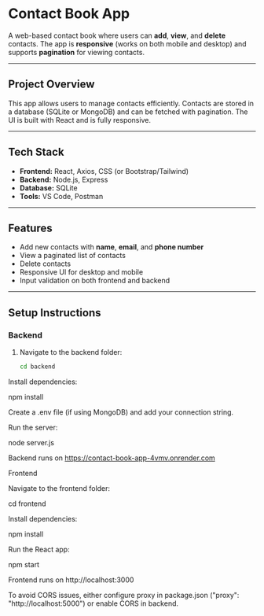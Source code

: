 # Contact Book App

A web-based contact book where users can **add**, **view**, and **delete** contacts. The app is **responsive** (works on both mobile and desktop) and supports **pagination** for viewing contacts.

---

## Project Overview

This app allows users to manage contacts efficiently. Contacts are stored in a database (SQLite or MongoDB) and can be fetched with pagination. The UI is built with React and is fully responsive.

---

## Tech Stack

- **Frontend:** React, Axios, CSS (or Bootstrap/Tailwind)  
- **Backend:** Node.js, Express  
- **Database:** SQLite 
- **Tools:** VS Code, Postman  

---

## Features

- Add new contacts with **name**, **email**, and **phone number**  
- View a paginated list of contacts  
- Delete contacts  
- Responsive UI for desktop and mobile  
- Input validation on both frontend and backend  

---

## Setup Instructions

### Backend

1. Navigate to the backend folder:  
   ```bash
   cd backend

Install dependencies:

npm install


Create a .env file (if using MongoDB) and add your connection string.

Run the server:

node server.js


Backend runs on https://contact-book-app-4vmv.onrender.com

Frontend

Navigate to the frontend folder:

cd frontend


Install dependencies:

npm install


Run the React app:

npm start


Frontend runs on http://localhost:3000

To avoid CORS issues, either configure proxy in package.json ("proxy": "http://localhost:5000") or enable CORS in backend.